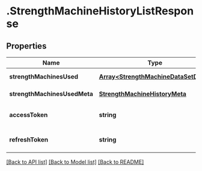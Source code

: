 # .StrengthMachineHistoryListResponse

## Properties

Name | Type | Description | Notes
------------ | ------------- | ------------- | -------------
**strengthMachinesUsed** | [**Array&lt;StrengthMachineDataSetData&gt;**](StrengthMachineDataSetData.md) |  | [default to undefined]
**strengthMachinesUsedMeta** | [**StrengthMachineHistoryMeta**](StrengthMachineHistoryMeta.md) |  | [default to undefined]
**accessToken** | **string** |  | [optional] [default to undefined]
**refreshToken** | **string** |  | [optional] [default to undefined]


[[Back to API list]](../README.md#documentation-for-api-endpoints) [[Back to Model list]](../README.md#documentation-for-models) [[Back to README]](../README.md)
